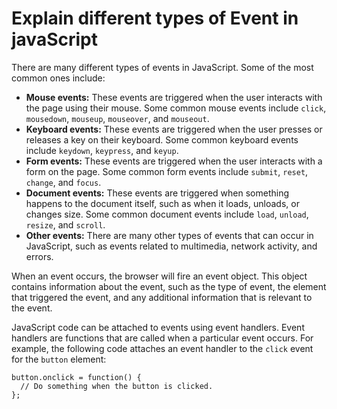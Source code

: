 # Explain different types of Event in javaScript

There are many different types of events in JavaScript. Some of the most common ones include:

* **Mouse events:** These events are triggered when the user interacts with the page using their mouse. Some common mouse events include `click`, `mousedown`, `mouseup`, `mouseover`, and `mouseout`.
* **Keyboard events:** These events are triggered when the user presses or releases a key on their keyboard. Some common keyboard events include `keydown`, `keypress`, and `keyup`.
* **Form events:** These events are triggered when the user interacts with a form on the page. Some common form events include `submit`, `reset`, `change`, and `focus`.
* **Document events:** These events are triggered when something happens to the document itself, such as when it loads, unloads, or changes size. Some common document events include `load`, `unload`, `resize`, and `scroll`.
* **Other events:** There are many other types of events that can occur in JavaScript, such as events related to multimedia, network activity, and errors.

When an event occurs, the browser will fire an event object. This object contains information about the event, such as the type of event, the element that triggered the event, and any additional information that is relevant to the event.

JavaScript code can be attached to events using event handlers. Event handlers are functions that are called when a particular event occurs. For example, the following code attaches an event handler to the `click` event for the `button` element:

```
button.onclick = function() {
  // Do something when the button is clicked.
};
```


